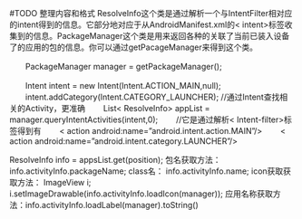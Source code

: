 #TODO 整理内容和格式
ResolveInfo这个类是通过解析一个与IntentFilter相对应的intent得到的信息。它部分地对应于从AndroidManifest.xml的\< intent\>标签收集到的信息。PackageManager这个类是用来返回各种的关联了当前已装入设备了的应用的包的信息。你可以通过getPacageManager来得到这个类。

　　PackageManager manager = getPackageManager();

　　Intent intent = new Intent(Intent.ACTION_MAIN,null);
　　intent.addCategory(Intent.CATEGORY_LAUNCHER);
//通过Intent查找相关的Activity，更准确
　　List\< ResolveInfo\> appList = manager.queryIntentActivities(intent,0);
　　//它是通过解析\< Intent-filter\>标签得到有
　　\< action android:name=”android.intent.action.MAIN”/\>
　　\< action android:name=”android.intent.category.LAUNCHER”/\>

ResolveInfo info = appsList.get(position);
包名获取方法： info.activityInfo.packageName;
class名： info.activityInfo.name;
icon获取获取方法： ImageView i; i.setImageDrawable(info.activityInfo.loadIcon(manager));
应用名称获取方法：info.activityInfo.loadLabel(manager).toString()
